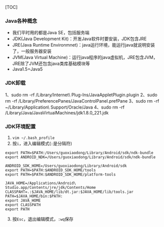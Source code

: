 [TOC]

### Java各种概念
* 我们平时用的都是Java SE，包括服务端
* JDK(Java Development Kit)：开发Java软件时要安装，JDK包含JRE
* JRE(Java Runtime Environmnet)：java运行环境，能运行java就说明安装了，一般服务器安装
* JVM(Java Virtual Machine)：运行java程序的java虚拟机，JRE包含JVM，JRE除了JVM还包含java类库基础模块等
* Java1.5=Java5

### JDK卸载
1、sudo rm -rf /Library/Internet\ Plug-Ins/JavaAppletPlugin.plugin
2、sudo rm -rf /Library/PreferencePanes/JavaControlPanel.prefPane
3、sudo rm -rf ~/Library/Application\ Support/Oracle/Java
4、sudo rm -rf /Library/Java/JavaVirtualMachines/jdk1.8.0_221.jdk

### JDK环境配置
1. `vim ~/.bash_profile`
2. 按`i`，进入编辑模式(`:`是分隔符)
```
export PATH=$PATH:/Users/guoxiaodong/Library/Android/sdk/ndk-bundle
export ANDROID_NDK=/Users/guoxiaodong/Library/Android/sdk/ndk-bundle

ANDROID_SDK_HOME=/Users/guoxiaodong/Library/Android/sdk
export PATH=$PATH:$ANDROID_SDK_HOME/tools
export PATH=$PATH:$ANDROID_SDK_HOME/platform-tools

JAVA_HOME=/Applications/Android\ Studio.app/Contents/jre/jdk/Contents/Home
CLASSPAHT=.:$JAVA_HOME/lib/dt.jar:$JAVA_HOME/lib/tools.jar
PATH=$JAVA_HOME/bin:$PATH:
export JAVA_HOME
export CLASSPATH
export PATH
```
3. 按`Esc`，退出编辑模式，`:wq`保存
